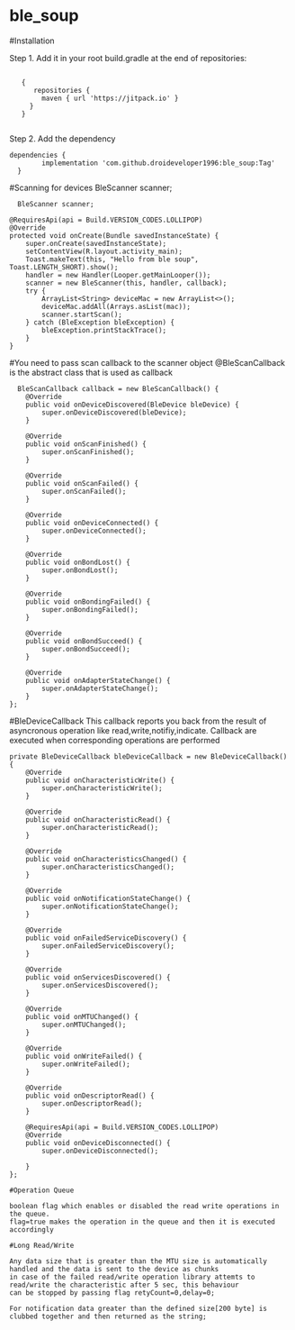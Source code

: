 # ble_soup
#Installation

Step 1. Add it in your root build.gradle at the end of repositories:

<code>
   { 
      repositories {
        maven { url 'https://jitpack.io' }
     }
   }
 </code>
  
Step 2. Add the dependency

    dependencies {
	        implementation 'com.github.droideveloper1996:ble_soup:Tag'
	  }
    
 
  #Scanning for devices
      BleScanner scanner;

      BleScanner scanner;

    @RequiresApi(api = Build.VERSION_CODES.LOLLIPOP)
    @Override
    protected void onCreate(Bundle savedInstanceState) {
        super.onCreate(savedInstanceState);
        setContentView(R.layout.activity_main);
        Toast.makeText(this, "Hello from ble soup", Toast.LENGTH_SHORT).show();
        handler = new Handler(Looper.getMainLooper());
        scanner = new BleScanner(this, handler, callback);
        try {
            ArrayList<String> deviceMac = new ArrayList<>();
            deviceMac.addAll(Arrays.asList(mac));
            scanner.startScan();
        } catch (BleException bleException) {
            bleException.printStackTrace();
        }
    }
#You need to pass scan callback to the scanner object
@BleScanCallback is the abstract class that is used as callback

      BleScanCallback callback = new BleScanCallback() {
        @Override
        public void onDeviceDiscovered(BleDevice bleDevice) {
            super.onDeviceDiscovered(bleDevice);
        }

        @Override
        public void onScanFinished() {
            super.onScanFinished();
        }

        @Override
        public void onScanFailed() {
            super.onScanFailed();
        }

        @Override
        public void onDeviceConnected() {
            super.onDeviceConnected();
        }

        @Override
        public void onBondLost() {
            super.onBondLost();
        }

        @Override
        public void onBondingFailed() {
            super.onBondingFailed();
        }

        @Override
        public void onBondSucceed() {
            super.onBondSucceed();
        }

        @Override
        public void onAdapterStateChange() {
            super.onAdapterStateChange();
        }
    };

#BleDeviceCallback
  This callback reports you back from the result of asyncronous operation like read,write,notifiy,indicate.
  Callback are executed when corresponding operations are performed

    private BleDeviceCallback bleDeviceCallback = new BleDeviceCallback() {
        @Override
        public void onCharacteristicWrite() {
            super.onCharacteristicWrite();
        }

        @Override
        public void onCharacteristicRead() {
            super.onCharacteristicRead();
        }

        @Override
        public void onCharacteristicsChanged() {
            super.onCharacteristicsChanged();
        }

        @Override
        public void onNotificationStateChange() {
            super.onNotificationStateChange();
        }

        @Override
        public void onFailedServiceDiscovery() {
            super.onFailedServiceDiscovery();
        }

        @Override
        public void onServicesDiscovered() {
            super.onServicesDiscovered();
        }

        @Override
        public void onMTUChanged() {
            super.onMTUChanged();
        }

        @Override
        public void onWriteFailed() {
            super.onWriteFailed();
        }

        @Override
        public void onDescriptorRead() {
            super.onDescriptorRead();
        }

        @RequiresApi(api = Build.VERSION_CODES.LOLLIPOP)
        @Override
        public void onDeviceDisconnected() {
            super.onDeviceDisconnected();
           
        }
    };
    
    #Operation Queue
    
    boolean flag which enables or disabled the read write operations in the queue.
    flag=true makes the operation in the queue and then it is executed accordingly
    
    #Long Read/Write
    
    Any data size that is greater than the MTU size is automatically handled and the data is sent to the device as chunks
    in case of the failed read/write operation library attemts to read/write the characteristic after 5 sec, this behaviour
    can be stopped by passing flag retyCount=0,delay=0;
    
    For notification data greater than the defined size[200 byte] is clubbed together and then returned as the string;
    



